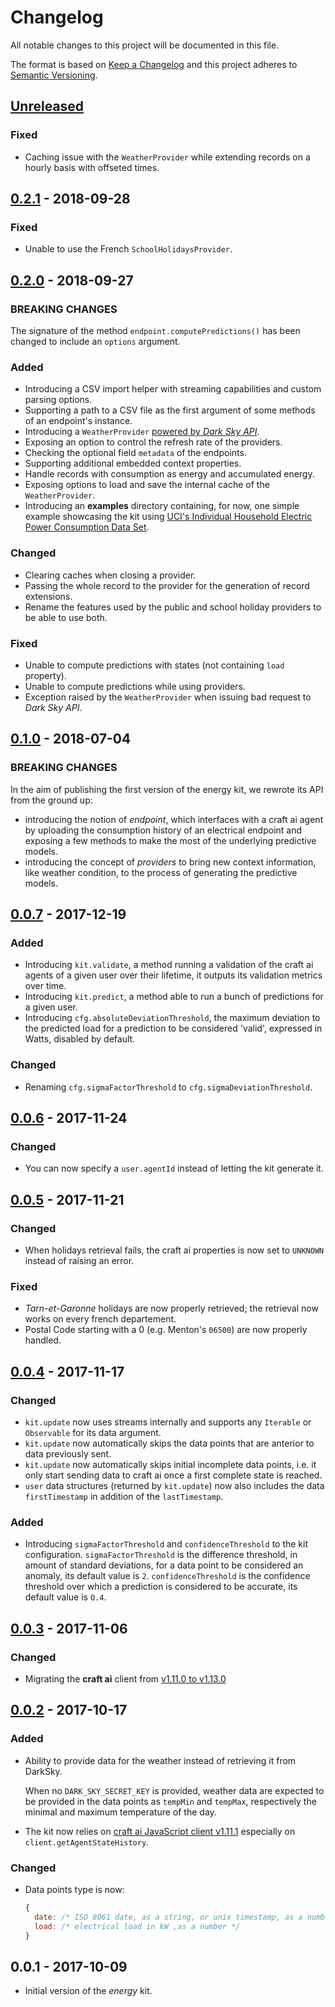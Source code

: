 # Changelog #

All notable changes to this project will be documented in this file.

The format is based on [Keep a Changelog](http://keepachangelog.com/en/1.0.0/)
and this project adheres to [Semantic Versioning](http://semver.org/spec/v2.0.0.html).

## [Unreleased](https://github.com/craft-ai/craft-ai-kit-energy/compare/v0.2.1...HEAD) ##

### Fixed ###

- Caching issue with the `WeatherProvider` while extending records on a hourly basis with offseted times.

## [0.2.1](https://github.com/craft-ai/craft-ai-kit-energy/compare/v0.2.0...v0.2.1) - 2018-09-28 ##

### Fixed ###

- Unable to use the French `SchoolHolidaysProvider`.

## [0.2.0](https://github.com/craft-ai/craft-ai-kit-energy/compare/v0.1.0...v0.2.0) - 2018-09-27 ##

### BREAKING CHANGES ###

The signature of the method `endpoint.computePredictions()` has been changed to include an `options` argument.

### Added ###

- Introducing a CSV import helper with streaming capabilities and custom parsing options.
- Supporting a path to a CSV file as the first argument of some methods of an endpoint's instance.
- Introducing a `WeatherProvider` [powered by _Dark Sky API_](https://darksky.net/poweredby/).
- Exposing an option to control the refresh rate of the providers.
- Checking the optional field `metadata` of the endpoints.
- Supporting additional embedded context properties.
- Handle records with consumption as energy and accumulated energy.
- Exposing options to load and save the internal cache of the `WeatherProvider`.
- Introducing an **examples** directory containing, for now, one simple example showcasing the kit using [UCI's Individual Household Electric Power Consumption Data Set](https://archive.ics.uci.edu/ml/datasets/individual+household+electric+power+consumption).

### Changed ###

- Clearing caches when closing a provider.
- Passing the whole record to the provider for the generation of record extensions.
- Rename the features used by the public and school holiday providers to be able to use both.

### Fixed ###

- Unable to compute predictions with states (not containing `load` property).
- Unable to compute predictions while using providers.
- Exception raised by the `WeatherProvider` when issuing bad request to _Dark Sky API_.

## [0.1.0](https://github.com/craft-ai/craft-ai-kit-energy/compare/v0.0.7...v0.1.0) - 2018-07-04 ##

### BREAKING CHANGES ###

In the aim of publishing the first version of the energy kit, we rewrote its API from the ground up:
- introducing the notion of _endpoint_, which interfaces with a craft ai agent by uploading the consumption history of an electrical endpoint and exposing a few methods to make the most of the underlying predictive models.
- introducing the concept of _providers_ to bring new context information, like weather condition, to the process of generating the predictive models.

## [0.0.7](https://github.com/craft-ai/craft-ai-kit-energy/compare/v0.0.6...v0.0.7) - 2017-12-19 ##

### Added ###

- Introducing `kit.validate`, a method running a validation of the craft ai agents of a given user over their lifetime, it outputs its validation metrics over time.
- Introducing `kit.predict`, a method able to run a bunch of predictions for a given user.
- Introducing `cfg.absoluteDeviationThreshold`, the maximum deviation to the predicted load for a prediction to be considered 'valid', expressed in Watts, disabled by default.

### Changed ###

- Renaming `cfg.sigmaFactorThreshold` to `cfg.sigmaDeviationThreshold`.

## [0.0.6](https://github.com/craft-ai/craft-ai-kit-energy/compare/v0.0.5...v0.0.6) - 2017-11-24 ##

### Changed ###

- You can now specify a `user.agentId` instead of letting the kit generate it.

## [0.0.5](https://github.com/craft-ai/craft-ai-kit-energy/compare/v0.0.4...v0.0.5) - 2017-11-21 ##

### Changed ###

- When holidays retrieval fails, the craft ai properties is now set to `UNKNOWN` instead of raising an error.

### Fixed ###

- _Tarn-et-Garonne_ holidays are now properly retrieved; the retrieval now works on every french departement.
- Postal Code starting with a 0 (e.g. Menton's `06500`) are now properly handled.

## [0.0.4](https://github.com/craft-ai/craft-ai-kit-energy/compare/v0.0.3...v0.0.4) - 2017-11-17 ##

### Changed ###

- `kit.update` now uses streams internally and supports any `Iterable` or `Observable` for its data argument.
- `kit.update` now automatically skips the data points that are anterior to data previously sent.
- `kit.update` now automatically skips initial incomplete data points, i.e. it only start sending data to craft ai once a first complete state is reached.
- `user` data structures (returned by `kit.update`) now also includes the data `firstTimestamp` in addition of the `lastTimestamp`.

### Added ###

- Introducing `sigmaFactorThreshold` and `confidenceThreshold` to the kit
configuration. `sigmaFactorThreshold` is the difference threshold, in amount of
standard deviations, for a data point to be considered an anomaly, its default
value is `2`. `confidenceThreshold` is the confidence threshold over which a
prediction is considered to be accurate, its default value is `O.4`.

## [0.0.3](https://github.com/craft-ai/craft-ai-kit-energy/compare/v0.0.2...v0.0.3) - 2017-11-06 ##

### Changed ###

- Migrating the **craft ai** client from [v1.11.0 to v1.13.0](https://github.com/craft-ai/craft-ai-client-js/blob/master/CHANGELOG.md#1130---2017-10-30)

## [0.0.2](https://github.com/craft-ai/craft-ai-kit-energy/compare/v0.0.1...v0.0.2) - 2017-10-17 ##

### Added ###

- Ability to provide data for the weather instead of retrieving it from DarkSky.

  When no `DARK_SKY_SECRET_KEY` is provided, weather data are expected to be provided in the data points as `tempMin` and `tempMax`, respectively the minimal and maximum temperature of the day.

- The kit now relies on [craft ai JavaScript client v1.11.1](https://www.npmjs.com/package/craft-ai)
  especially on `client.getAgentStateHistory`.

### Changed ###

- Data points type is now:
  ```js
  {
    date: /* ISO 8061 date, as a string, or unix timestamp, as a number */
    load: /* electrical load in kW ,as a number */
  }
  ```

## 0.0.1 - 2017-10-09 ##

- Initial version of the _energy_ kit.
